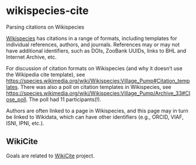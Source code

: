 # wikispecies-cite
Parsing citations on Wikispecies

[Wikispecies](https://species.wikimedia.org/wiki/Main_Page) has citations in a range of formats, including templates for individual references, authors, and journals. References may or may not have additional identifiers, such as DOIs, ZooBank UUIDs, links to BHL and Internet Archive, etc.

For discussion of citation formats on Wikispecies (and why it doesn’t use the Wikipedia cite template), see https://species.wikimedia.org/wiki/Wikispecies:Village_Pump#Citation_templates. There was also a poll on citation templates in Wikispecies, see https://species.wikimedia.org/wiki/Wikispecies:Village_Pump/Archive_33#Close_poll. The poll had 11 participants(!).

Authors are often linked to a page in Wikispecies, and this page may in turn be linked to Wikidata, which can have other identifiers (e.g., ORCID, VIAF, ISNI, IPNI, etc.).

## WikiCite

Goals are related to [WikiCite](https://meta.wikimedia.org/wiki/WikiCite) project.